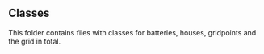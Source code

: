 ## Classes
This folder contains files with classes for batteries, houses, gridpoints and
the grid in total.
